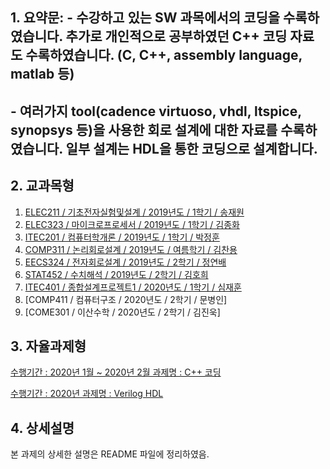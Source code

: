 ## 1. 요약문: - 수강하고 있는 SW 과목에서의 코딩을 수록하였습니다. 추가로 개인적으로 공부하였던 C++ 코딩 자료도 수록하였습니다. (C, C++, assembly language, matlab 등)
##            - 여러가지 tool(cadence virtuoso, vhdl, ltspice, synopsys 등)을 사용한 회로 설계에 대한 자료를 수록하였습니다. 일부 설계는 HDL을 통한 코딩으로 설계합니다.

## 2. 교과목형
1) [ELEC211 / 기초전자실험및설계 / 2019년도 / 1학기 / 송재원](https://github.com/LEE-GEUN-JEONG/ELEC211-Basic_electronic_experiment_and_design)
2) [ELEC323 / 마이크로프로세서 / 2019년도 / 1학기 / 김종화](https://github.com/LEE-GEUN-JEONG/ELEC323-Microprocessor)
3) [ITEC201 / 컴퓨터학개론 / 2019년도 / 1학기 / 박정훈](https://github.com/LEE-GEUN-JEONG/ITEC201-Computer_Science)
4) [COMP311 / 논리회로설계 / 2019년도 / 여름학기 / 김찬용](https://github.com/LEE-GEUN-JEONG/COMP311-Logic_Circuit_Design)
5) [EECS324 / 전자회로설계 / 2019년도 / 2학기 / 정연배](https://github.com/LEE-GEUN-JEONG/EECS324-Electronic_Circuit_Design)
6) [STAT452 / 수치해석 / 2019년도 / 2학기 / 김호희](https://github.com/LEE-GEUN-JEONG/STAT452-Numerical_Analysis)
7) [ITEC401 / 종합설계프로젝트1 / 2020년도 / 1학기 / 심재훈](https://github.com/LEE-GEUN-JEONG/ITEC401-Capstone_Design1) 
6) [COMP411 / 컴퓨터구조 / 2020년도 / 2학기 / 문병인]
7) [COME301 / 이산수학 / 2020년도 / 2학기 / 김진욱]

## 3. 자율과제형 
[수행기간 : 2020년 1월 ~ 2020년 2월
과제명 : C++ 코딩](https://github.com/LEE-GEUN-JEONG/C_Programming)

[수행기간 : 2020년
과제명 : Verilog HDL](https://github.com/LEE-GEUN-JEONG/Verilog_HDL)

## 4. 상세설명
본 과제의 상세한 설명은 README 파일에 정리하였음.
